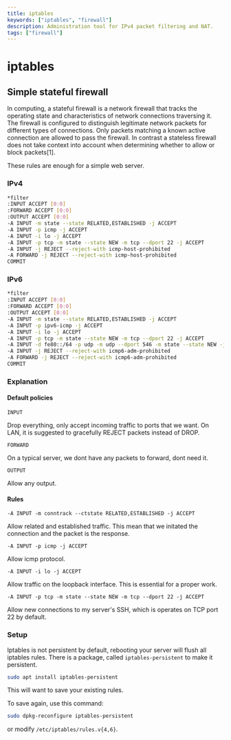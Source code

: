 ```yaml
---
title: iptables
keywords: ["iptables", "firewall"]
description: Administration tool for IPv4 packet filtering and NAT.
tags: ["firewall"]
---
```


# iptables

## Simple stateful firewall

In computing, a stateful firewall is a network firewall that tracks the operating state and characteristics of network connections traversing it. The firewall is configured to distinguish legitimate network packets for different types of connections. Only packets matching a known active connection are allowed to pass the firewall. In contrast a stateless firewall does not take context into account when determining whether to allow or block packets[1].

These rules are enough for a simple web server.

### IPv4

```bash
*filter
:INPUT ACCEPT [0:0]
:FORWARD ACCEPT [0:0]
:OUTPUT ACCEPT [0:0]
-A INPUT -m state --state RELATED,ESTABLISHED -j ACCEPT
-A INPUT -p icmp -j ACCEPT
-A INPUT -i lo -j ACCEPT
-A INPUT -p tcp -m state --state NEW -m tcp --dport 22 -j ACCEPT
-A INPUT -j REJECT --reject-with icmp-host-prohibited
-A FORWARD -j REJECT --reject-with icmp-host-prohibited
COMMIT
```

### IPv6

```bash
*filter
:INPUT ACCEPT [0:0]
:FORWARD ACCEPT [0:0]
:OUTPUT ACCEPT [0:0]
-A INPUT -m state --state RELATED,ESTABLISHED -j ACCEPT
-A INPUT -p ipv6-icmp -j ACCEPT
-A INPUT -i lo -j ACCEPT
-A INPUT -p tcp -m state --state NEW -m tcp --dport 22 -j ACCEPT
-A INPUT -d fe80::/64 -p udp -m udp --dport 546 -m state --state NEW -j ACCEPT
-A INPUT -j REJECT --reject-with icmp6-adm-prohibited
-A FORWARD -j REJECT --reject-with icmp6-adm-prohibited
COMMIT
```

### Explanation

#### Default policies

`INPUT`

Drop everything, only accept incoming traffic to ports that we want. On LAN, it is suggested to gracefully REJECT packets instead of DROP.

`FORWARD`

On a typical server, we dont have any packets to forward, dont need it.

`OUTPUT`

Allow any output.

#### Rules

`-A INPUT -m conntrack --ctstate RELATED,ESTABLISHED -j ACCEPT`

Allow related and established traffic. This mean that we initated the connection and the packet is the response.

`-A INPUT -p icmp -j ACCEPT`

Allow icmp protocol.

`-A INPUT -i lo -j ACCEPT`

Allow traffic on the loopback interface. This is essential for a proper work.

`-A INPUT -p tcp -m state --state NEW -m tcp --dport 22 -j ACCEPT`

Allow new connections to my server's SSH, which is operates on TCP port 22 by default.

### Setup

Iptables is not persistent by default, rebooting your server will flush all iptables rules.
There is a package, called `iptables-persistent` to make it persistent.

```bash
sudo apt install iptables-persistent
```

This will want to save your existing rules.

To save again, use this command:

```bash
sudo dpkg-reconfigure iptables-persistent
```

or modify `/etc/iptables/rules.v{4,6}`.